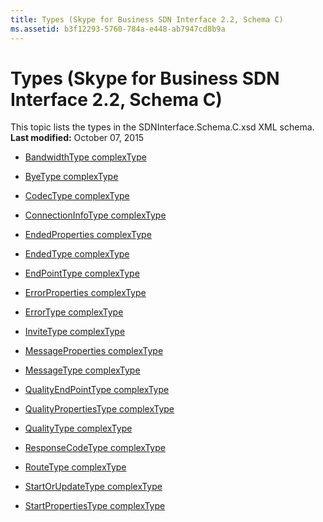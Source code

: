 ```yaml
---
title: Types (Skype for Business SDN Interface 2.2, Schema C)
ms.assetid: b3f12293-5760-784a-e448-ab7947cd8b9a
---
```



# Types (Skype for Business SDN Interface 2.2, Schema C)
This topic lists the types in the SDNInterface.Schema.C.xsd XML schema.
 **Last modified:** October 07, 2015
  
    
    


-  [BandwidthType complexType](bandwidthtype-complextype.md)
    
  
-  [ByeType complexType](byetype-complextype-1.md)
    
  
-  [CodecType complexType](codectype-complextype.md)
    
  
-  [ConnectionInfoType complexType](connectioninfotype-complextype.md)
    
  
-  [EndedProperties complexType](endedproperties-complextype-1.md)
    
  
-  [EndedType complexType](endedtype-complextype-1.md)
    
  
-  [EndPointType complexType](endpointtype-complextype-1.md)
    
  
-  [ErrorProperties complexType](errorproperties-complextype.md)
    
  
-  [ErrorType complexType](errortype-complextype-1.md)
    
  
-  [InviteType complexType](invitetype-complextype-1.md)
    
  
-  [MessageProperties complexType](messageproperties-complextype-1.md)
    
  
-  [MessageType complexType](messagetype-complextype-1.md)
    
  
-  [QualityEndPointType complexType](qualityendpointtype-complextype.md)
    
  
-  [QualityPropertiesType complexType](qualitypropertiestype-complextype-1.md)
    
  
-  [QualityType complexType](qualitytype-complextype.md)
    
  
-  [ResponseCodeType complexType](responsecodetype-complextype.md)
    
  
-  [RouteType complexType](routetype-complextype.md)
    
  
-  [StartOrUpdateType complexType](startorupdatetype-complextype-1.md)
    
  
-  [StartPropertiesType complexType](startpropertiestype-complextype.md)
    
  

